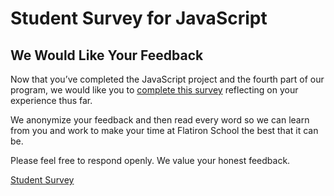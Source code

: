 # Student Survey for JavaScript

## We Would Like Your Feedback

Now that you’ve completed the JavaScript project and the fourth part of our
program, we would like you to [complete this survey][survey] reflecting on your
experience thus far.

We anonymize your feedback and then read every word so we can learn from you and
work to make your time at Flatiron School the best that it can be.

Please feel free to respond openly. We value your honest feedback.

[Student Survey][survey]

[survey]: https://flatironschoolforms.formstack.com/forms/student_survey?Discipline=Software%20Engineering